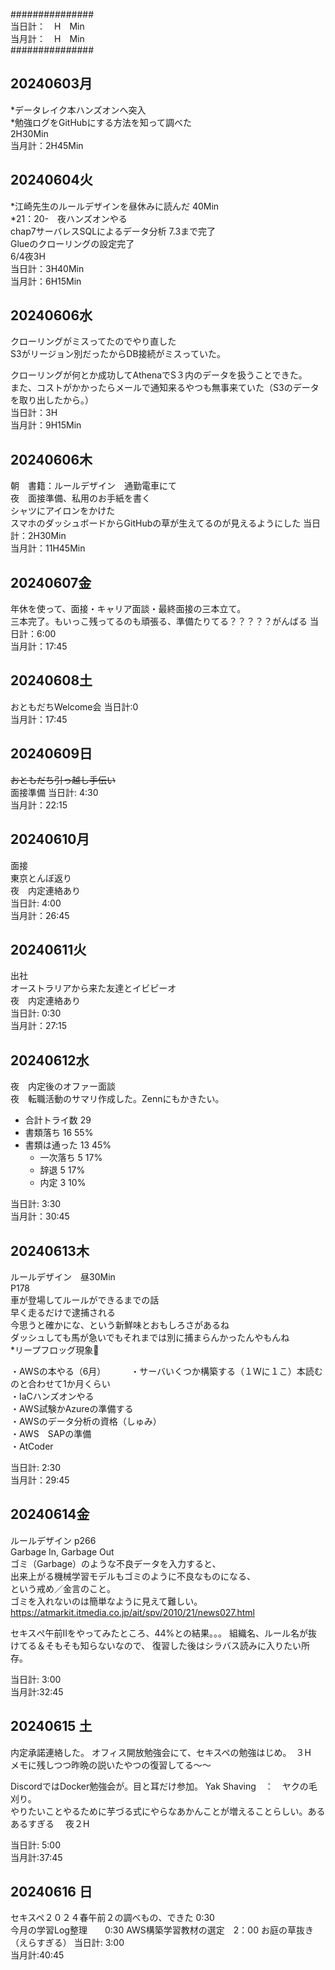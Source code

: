 ###############    
当日計：　H　Min  
当月計：　H　Min    
###############    

## 20240603月
*データレイク本ハンズオンへ突入  
*勉強ログをGitHubにする方法を知って調べた  
2H30Min  
当月計：2H45Min  

## 20240604火  
*江崎先生のルールデザインを昼休みに読んだ  40Min  
*21：20-　夜ハンズオンやる   
chap7サーバレスSQLによるデータ分析 7.3まで完了  
Glueのクローリングの設定完了  
6/4夜3H  
当日計：3H40Min  
当月計：6H15Min

## 20240606水
クローリングがミスってたのでやり直した  
S3がリージョン別だったからDB接続がミスっていた。  

クローリングが何とか成功してAthenaでS３内のデータを扱うことできた。  
また、コストがかかったらメールで通知来るやつも無事来ていた（S3のデータを取り出したから。）   
当日計：3H  
当月計：9H15Min  
  
## 20240606木
朝　書籍：ルールデザイン　通勤電車にて    
夜　面接準備、私用のお手紙を書く  
シャツにアイロンをかけた  
スマホのダッシュボードからGitHubの草が生えてるのが見えるようにした
当日計：2H30Min  
当月計：11H45Min    
## 20240607金
年休を使って、面接・キャリア面談・最終面接の三本立て。  
三本完了。もいっこ残ってるのも頑張る、準備たりてる？？？？？がんばる
当日計：6:00  
当月計：17:45    
## 20240608土
おともだちWelcome会
当日計:0  
当月計：17:45    
## 20240609日
~~おともだち引っ越し手伝い~~  
面接準備
当日計: 4:30  
当月計：22:15    

## 20240610月
面接  
東京とんぼ返り  
夜　内定連絡あり    
当日計: 4:00  
当月計：26:45    

## 20240611火
出社    
オーストラリアから来た友達とイビピーオ  
夜　内定連絡あり    
当日計: 0:30  
当月計：27:15  
## 20240612水
夜　内定後のオファー面談    
夜　転職活動のサマリ作成した。Zennにもかきたい。

- 合計トライ数	29	
- 書類落ち	16	55%  
- 書類は通った	13	45%
  -   一次落ち	5	17%
  -   辞退	5	17%
  -   内定	3	10%  

当日計: 3:30  
当月計：30:45  

## 20240613木
ルールデザイン　昼30Min  
P178  
車が登場してルールができるまでの話  
早く走るだけで逮捕される  
今思うと確かにな、という新鮮味とおもしろさがあるね  
ダッシュしても馬が急いでもそれまでは別に捕まらんかったんやもんね  
*リープフロッグ現象🐸  

・AWSの本やる（6月）  　 　
・サーバいくつか構築する（１Wに１こ）本読むのと合わせて1か月くらい　　  
・IaCハンズオンやる　　  
・AWS試験かAzureの準備する　　  
・AWSのデータ分析の資格（しゅみ）　　  
・AWS　SAPの準備　　  
・AtCoder　  　

当日計: 2:30  
当月計：29:45  

## 20240614金  
ルールデザイン p266  
Garbage In, Garbage Out  
ゴミ（Garbage）のような不良データを入力すると、  
出来上がる機械学習モデルもゴミのように不良なものになる、  
という戒め／金言のこと。  
ゴミを入れないのは簡単なように見えて難しい。  
https://atmarkit.itmedia.co.jp/ait/spv/2010/21/news027.html

セキスぺ午前Ⅱをやってみたところ、44%との結果。。。
組織名、ルール名が抜けてる＆そもそも知らないなので、
復習した後はシラバス読みに入りたい所存。

当日計: 3:00  
当月計:32:45  

## 20240615 土
内定承諾連絡した。
オフィス開放勉強会にて、セキスペの勉強はじめ。　３H  
メモに残しつつ昨晩の説いたやつの復習してる～～

DiscordではDocker勉強会が。目と耳だけ参加。
Yak Shaving　：　ヤクの毛刈り。  
やりたいことやるために芋づる式にやらなあかんことが増えることらしい。あるあるすぎる　
夜２H

当日計: 5:00  
当月計:37:45  

## 20240616 日
セキスペ２０２４春午前２の調べもの、できた 0:30  
今月の学習Log整理　　0:30
AWS構築学習教材の選定　2：00
お庭の草抜き（えらすぎる）
当日計: 3:00  
当月計:40:45  
